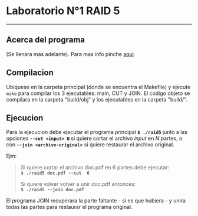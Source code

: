 # Laboratorio N°1 RAID 5

---
## Acerca del programa

(Se llenara mas adelante). Para mas info pinche [aqui](http://es.wikipedia.org/wiki/RAID#RAID_5 "Raid 5")

## Compilacion

Ubiquese en la carpeta principal (donde se encuentra el Makefile) y ejecute `make`
para compilar los 3 ejecutables: main, CUT y JOIN. El codigo objeto se compilara 
en la carpeta "build/obj" y los ejecutables en la carpeta "build/".


## Ejecucion

Para la ejecucion debe ejecutar el programa principal __`$ ./raid5`__ junto a las
opciones __`--cut <input> N`__ si quiere cortar el archivo _input_ en _N_ partes, o con
__`--join <archivo-original>`__ si quiere restaurar el archivo original.

Ejm:

> Si quiere cortar el archivo doc.pdf en 6 partes debe ejecutar:  
> __`$ ./raid5 doc.pdf --cut  6`__  
>
> Si quiere volver volver a unir doc.pdf entonces:  
> __`$ ./raid5 --join doc.pdf`__

El programa JOIN recuperara la parte faltante - si es que hubiera - y unira todas
las partes para restaurar el programa original.
